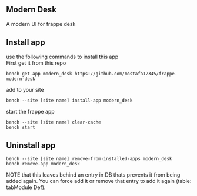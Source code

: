 ## Modern Desk

A modern UI for frappe desk

## Install app
use the following commands to install this app  
First get it from this repo

```
bench get-app modern_desk https://github.com/mostafa12345/frappe-modern-desk
```
add to your site
```
bench --site [site name] install-app modern_desk
```
start the frappe app
```
bench --site [site name] clear-cache
bench start
```

## Uninstall app
```
bench --site [site name] remove-from-installed-apps modern_desk  
bench remove-app modern_desk  
```

NOTE that this leaves behind an entry in DB thats prevents it from being added again. You can force add it or remove that entry to add it again (table: tabModule Def).

